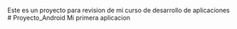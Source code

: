 Este es un proyecto para revision de mi curso de desarrollo de aplicaciones # Proyecto_Android
Mi primera aplicacion
